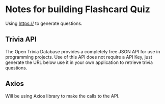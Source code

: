 # Notes for building Flashcard Quiz

Using [https://](https://opentdb.com/api_config.php) to generate questions.

## Trivia API
The Open Trivia Database provides a completely free JSON API for use in programming projects. Use of this API does not require a API Key, just generate the URL below use it in your own application to retrieve trivia questions.

## Axios
Will be using Axios library to make the calls to the API.